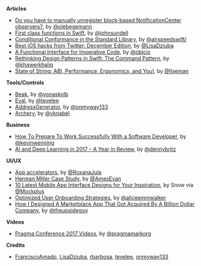 **Articles**

* [Do you have to manually unregister block-based NotificationCenter observers?](https://oleb.net/blog/2018/01/notificationcenter-removeobserver/), by [@olebegemann](https://twitter.com/olebegemann)
* [First class functions in Swift](https://www.swiftbysundell.com/posts/first-class-functions-in-swift), by [@johnsundell](https://twitter.com/johnsundell)
* [Conditional Conformance in the Standard Library](https://swift.org/blog/conditional-conformance/), by [@airspeedswift/](https://twitter.com/airspeedswift/)
* [Best iOS hacks from Twitter: December Edition](http://pxlme.me/U6F-TaYh), by [@LisaDziuba](https://twitter.com/LisaDziuba)
* [A Functional Interface for Imperative Code](https://www.objc.io/blog/2018/01/09/justified-flow-layout/), by [@objcio](https://twitter.com/objcio)
* [Rethinking Design Patterns in Swift: The Command Pattern](https://khawerkhaliq.com/blog/swift-design-patterns-command-pattern/), by [@khawerkhaliq](https://twitter.com/khawerkhaliq)
* [State of String: ABI, Performance, Ergonomics, and You!](https://gist.github.com/milseman/bb39ef7f170641ae52c13600a512782f), by [@Ilseman](https://twitter.com/Ilseman)

**Tools/Controls**

* [Beak](https://github.com/yonaskolb/Beak), by [@yonaskolb](https://twitter.com/yonaskolb)
* [Eval](https://github.com/tevelee/Eval), by [@tevelee](https://twitter.com/tevelee)
* [AddressGenerator](https://github.com/onmyway133/AddressGenerator), by [@onmyway133](https://twitter.com/onmyway133)
* [Archery](https://github.com/vknabel/Archery), by [@vknabel](https://twitter.com/vknabel)


**Business**

* [How To Prepare To Work Successfully With a Software Developer](http://martiancraft.com/blog/2018/01/dev-checklist/), by [@kevinwenning](https://twitter.com/kevinwenning)
* [AI and Deep Learning in 2017 – A Year in Review](http://www.wildml.com/2017/12/ai-and-deep-learning-in-2017-a-year-in-review/), by [@dennybritz](https://twitter.com/dennybritz)

**UI/UX**

* [App accelerators](http://engineering.nodesagency.com/articles/iOS/App-Accelerators/), by [@RoxanaJula](https://twitter.com/RoxanaJula)
* [Herman Miller Case Study](https://medium.com/portfolio-of-evan-ames/herman-miller-liveos-case-study-3984a6e509b8), by [@AmesEvan](https://twitter.com/AmesEvan)
* [10 Latest Mobile App Interface Designs for Your Inspiration](https://www.mockplus.com/blog/post/mobile-app-ui-design-in-2018), by Snow via [@Mockplus](https://twitter.com/Mockplus)
* [Optimized User Onboarding Strategies](https://medium.com/@aliceemmwalker/optimized-user-onboarding-strategies-432792be190a), by [@aliceemmwalker](https://twitter.com/aliceemmwalker)
* [How I Designed A Marketplace App That Got Acquired By A Billion Dollar Company](https://medium.muz.li/designing-stepni-a-marketplace-connecting-vehicle-owners-and-local-garages-43c0f4fa8d3f), by [@theupsideguy](https://twitter.com/theupsideguy)

**Videos**

* [Pragma Conference 2017 Videos](https://www.youtube.com/watch?v=yiE1R0qd1Gg&list=PLAVm70iJlMuvrV8Ut6fDQN-_X5AhPFtux), by [@pragmamarkorg](https://twitter.com/pragmamarkorg)

**Credits**

* [FranciscoAmado](https://github.com/FranciscoAmado), [LisaDziuba](https://github.com/LisaDziuba), [rbarbosa](https://github.com/rbarbosa), [tevelee](https://github.com/tevelee), [onmyway133](https://github.com/onmyway133)
